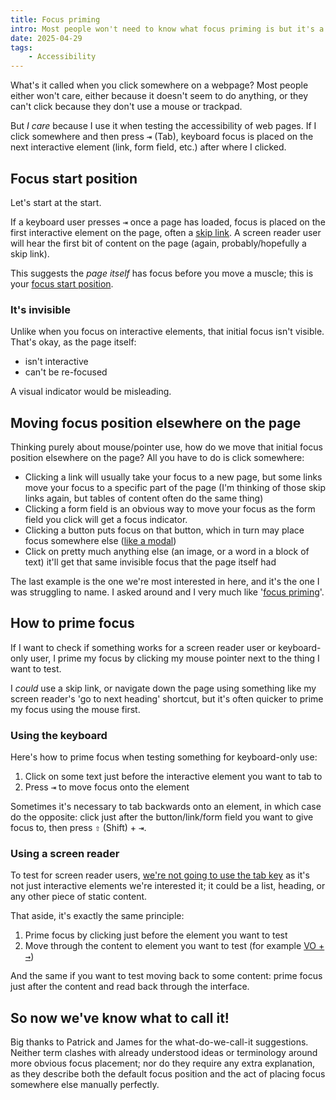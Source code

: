 ```yaml
---
title: Focus priming
intro: Most people won't need to know what focus priming is but it's a useful way to test a website's accessibility.
date: 2025-04-29
tags:
    - Accessibility
---
```


What's it called when you click somewhere on a webpage? Most people either won't care, either because it doesn't seem to do anything, or they can't click because they don't use a mouse or trackpad.

But *I care* because I use it when testing the accessibility of web pages. If I click somewhere and then press <kbd>⇥</kbd> (Tab), keyboard focus is placed on the next interactive element (link, form field, etc.) after where I clicked.


## Focus start position

Let's start at the start.

If a keyboard user presses <kbd>⇥</kbd> once a page has loaded, focus is placed on the first interactive element on the page, often a [skip link](/blog/skip-links-what-why-and-how). A screen reader user will hear the first bit of content on the page (again, probably/hopefully a skip link).

This suggests the *page itself* has focus before you move a muscle; this is your [focus start position](https://mastodon.social/@patrick_h_lauke/114383488828671138).

### It's invisible

Unlike when you focus on interactive elements, that initial focus isn't visible. That's okay, as the page itself:

- isn't interactive
- can't be re-focused

A visual indicator would be misleading.


## Moving focus position elsewhere on the page

Thinking purely about mouse/pointer use, how do we move that initial focus position elsewhere on the page? All you have to do is click somewhere:

- Clicking a link will usually take your focus to a new page, but some links move your focus to a specific part of the page (I'm thinking of those skip links again, but tables of content often do the same thing)
- Clicking a form field is an obvious way to move your focus as the form field you click will get a focus indicator.
- Clicking a button puts focus on that button, which in turn may place focus somewhere else ([like a modal](/blog/buttons-links-and-focus#buttons-and-modals))
- Click on pretty much anything else (an image, or a word in a block of text) it'll get that same invisible focus that the page itself had

The last example is the one we're most interested in here, and it's the one I was struggling to name. I asked around and I very much like '[focus priming](https://mastodon.social/@jtruk/114383257428586767)'.


## How to prime focus

If I want to check if something works for a screen reader user or keyboard-only user, I prime my focus by clicking my mouse pointer next to the thing I want to test.

I *could* use a skip link, or navigate down the page using something like my screen reader's 'go to next heading' shortcut, but it's often quicker to prime my focus using the mouse first.

### Using the keyboard

Here's how to prime focus when testing something for keyboard-only use:

1. Click on some text just before the interactive element you want to tab to
2. Press <kbd>⇥</kbd> to move focus onto the element

Sometimes it's necessary to tab backwards onto an element, in which case do the opposite: click just after the button/link/form field you want to give focus to, then press <kbd>⇧</kbd> (Shift) + <kbd>⇥</kbd>.

### Using a screen reader

To test for screen reader users, [we're not going to use the tab key](/blog/screen-reader-users-and-the-tab-key) as it's not just interactive elements we're interested it; it could be a list, heading, or any other piece of static content.

That aside, it's exactly the same principle:

1. Prime focus by clicking just before the element you want to test
2. Move through the content to element you want to test (for example [VO + <kbd>→</kbd>](/blog/getting-started-with-voiceover-on-macos#navigation-commands-to-get-started))

And the same if you want to test moving back to some content: prime focus just after the content and read back through the interface.


## So now we've know what to call it!

Big thanks to Patrick and James for the what-do-we-call-it suggestions. Neither term clashes with already understood ideas or terminology around more obvious focus placement; nor do they require any extra explanation, as they describe both the default focus position and the act of placing focus somewhere else manually perfectly.
